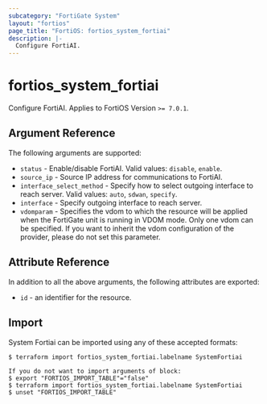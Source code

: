 ```yaml
---
subcategory: "FortiGate System"
layout: "fortios"
page_title: "FortiOS: fortios_system_fortiai"
description: |-
  Configure FortiAI.
---
```


# fortios_system_fortiai
Configure FortiAI. Applies to FortiOS Version `>= 7.0.1`.

## Argument Reference

The following arguments are supported:

* `status` - Enable/disable FortiAI. Valid values: `disable`, `enable`.
* `source_ip` - Source IP address for communications to FortiAI.
* `interface_select_method` - Specify how to select outgoing interface to reach server. Valid values: `auto`, `sdwan`, `specify`.
* `interface` - Specify outgoing interface to reach server.
* `vdomparam` - Specifies the vdom to which the resource will be applied when the FortiGate unit is running in VDOM mode. Only one vdom can be specified. If you want to inherit the vdom configuration of the provider, please do not set this parameter.


## Attribute Reference

In addition to all the above arguments, the following attributes are exported:
* `id` - an identifier for the resource.

## Import

System Fortiai can be imported using any of these accepted formats:
```
$ terraform import fortios_system_fortiai.labelname SystemFortiai

If you do not want to import arguments of block:
$ export "FORTIOS_IMPORT_TABLE"="false"
$ terraform import fortios_system_fortiai.labelname SystemFortiai
$ unset "FORTIOS_IMPORT_TABLE"
```
